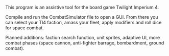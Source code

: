 This program is an assistive tool for the board game Twilight Imperium 4.

Compile and run the CombatSimulator file to open a GUI. From there you can select your TI4 faction, amass your fleet, apply modifiers and roll dice for space combat.

Planned additions: faction search function, unit sprites, adaptive UI, more combat phases (space cannon, anti-fighter barrage, bombardment, ground combat). 
